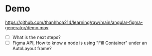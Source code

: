 # Demo
https://github.com/thanhhoa214/learning/raw/main/angular-figma-generator/demo.mov

- [ ] What is the next steps?
- [ ] Figma API, How to know a node is using "Fill Container" under an AutoLayout frame?
